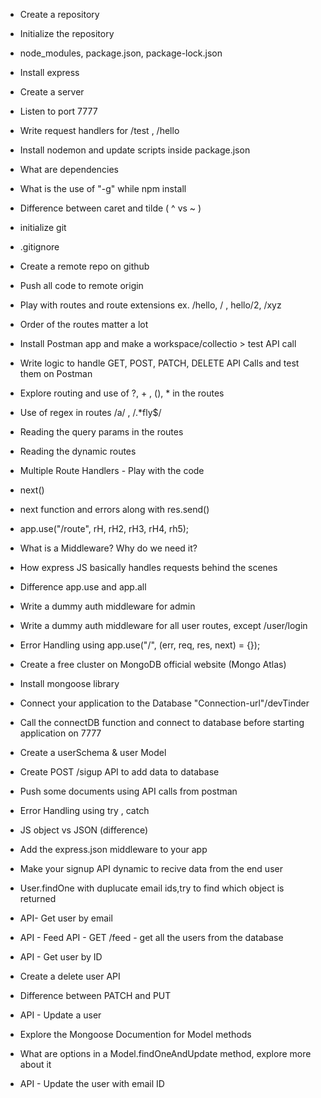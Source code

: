  - Create a repository
 - Initialize the repository
 - node_modules, package.json, package-lock.json
 - Install express 
 - Create a server
 - Listen to port 7777
 - Write request handlers for /test , /hello
 - Install nodemon and update scripts inside package.json
 - What are dependencies
 - What is the use of "-g" while npm install 
 - Difference between caret and tilde  ( ^ vs ~ )
 
 - initialize git
 - .gitignore
 - Create a remote repo on github
 - Push all code to remote origin
 - Play with routes and route extensions ex. /hello, / , hello/2, /xyz
 - Order of the routes matter a lot
 - Install Postman app and make a workspace/collectio > test API call
 - Write logic to handle GET, POST, PATCH, DELETE API Calls and test them on Postman
 - Explore routing and use of ?, + , (), * in the routes
 - Use of regex in routes /a/ ,  /.*fly$/
 - Reading the query params in the routes
 - Reading the dynamic routes

 - Multiple Route Handlers - Play with the code
 - next()
 - next function and errors along with res.send()
 - app.use("/route", rH, rH2, rH3, rH4, rh5);
 - What is a Middleware? Why do we need it?
 - How express JS basically handles requests behind the scenes
 - Difference app.use and app.all
 - Write a dummy auth middleware for admin
 - Write a dummy auth middleware for all user routes, except /user/login
 - Error Handling using app.use("/", (err, req, res, next) = {});

 - Create a free cluster on MongoDB official website (Mongo Atlas)
 - Install mongoose library
 - Connect your application to the Database "Connection-url"/devTinder
 - Call the connectDB function and connect to database before starting application on 7777
 - Create a userSchema & user Model
 - Create POST /sigup API to add data to database
 - Push some documents using API calls from postman
 - Error Handling using try , catch
 - JS object vs JSON (difference)
 - Add the express.json middleware to your app
 - Make your signup API dynamic to recive data from the end user

 - User.findOne with duplucate email ids,try to find which object is returned
 - API- Get user by email
 - API - Feed API - GET /feed - get all the users from the database

 - API - Get user by ID
 - Create a delete user API
 - Difference between PATCH and PUT
 - API - Update a user
 - Explore the Mongoose Documention for Model methods
 - What are options in a Model.findOneAndUpdate method, explore more about it
 - API - Update the user with email ID